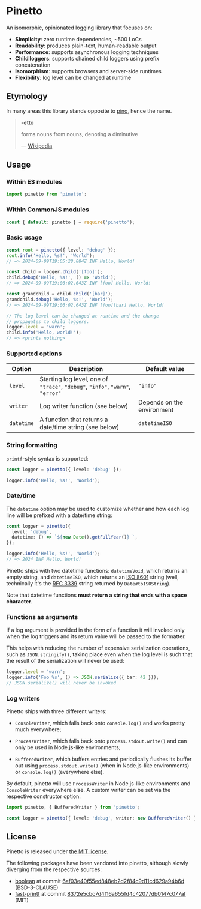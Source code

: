 
# Pinetto

An isomorphic, opinionated logging library that focuses on:

- **Simplicity**: zero runtime dependencies, ~500 LoCs
- **Readability**: produces plain-text, human-readable output
- **Performance**: supports asynchronous logging techniques
- **Child loggers**: supports chained child loggers using prefix concatenation
- **Isomorphism**: supports browsers and server-side runtimes
- **Flexibility**: log level can be changed at runtime

## Etymology

In many areas this library stands opposite to [pino][pino], hence the name.

> **-etto**
>
> forms nouns from nouns, denoting a diminutive
>
> &mdash; [Wikipedia][etto]

## Usage

### Within ES modules

```typescript
import pinetto from 'pinetto';
```

### Within CommonJS modules

```javascript
const { default: pinetto } = require('pinetto');
```

### Basic usage

```typescript
const root = pinetto({ level: 'debug' });
root.info('Hello, %s!', 'World');
// => 2024-09-09T19:05:28.884Z INF Hello, World!

const child = logger.child('[foo]');
child.debug('Hello, %s!', () => 'World');
// => 2024-09-09T19:06:02.643Z INF [foo] Hello, World!

const grandchild = child.child('[bar]');
grandchild.debug('Hello, %s!', 'World');
// => 2024-09-09T19:06:02.643Z INF [foo][bar] Hello, World!

// The log level can be changed at runtime and the change
// propagates to child loggers.
logger.level = 'warn';        
child.info('Hello, world!'); 
// => <prints nothing>
```

### Supported options

| Option | Description | Default value |
| --- | --- | --- |
| `level` | Starting log level, one of `"trace"`, `"debug"`, `"info"`, `"warn"`, `"error"` | `"info"` |
| `writer` | Log writer function (see below) | Depends on the environment |
| `datetime` | A function that returns a date/time string (see below) | `datetimeISO` |

### String formatting

`printf`-style syntax is supported:

```typescript
const logger = pinetto({ level: 'debug' });

logger.info('Hello, %s!', 'World');
```

### Date/time

The `datetime` option may be used to customize whether and how each log line
will be prefixed with a date/time string:

```typescript
const logger = pinetto({ 
  level: 'debug',
  datetime: () => `${new Date().getFullYear()} `,
});

logger.info('Hello, %s!', 'World');
// => 2024 INF Hello, World!
```

Pinetto ships with two datetime functions: `datetimeVoid`, which returns an
empty string, and `datetimeISO`, which returns an [ISO 8601][iso8601] string
(well, technically it's the [RFC 3339][rfc3339] string returned by 
`Date#toISOString`).

Note that datetime functions **must return a string that ends with a space
character**.

[iso8601]: https://en.wikipedia.org/wiki/ISO_8601
[rfc3339]: https://www.rfc-editor.org/rfc/rfc3339

### Functions as arguments

If a log argument is provided in the form of a function it will invoked
only when the log triggers and its return value will be passed to the
formatter.

This helps with reducing the number of expensive serialization operations,
such as `JSON.stringify()`, taking place even when the log level is such
that the result of the serialization will never be used:

```typescript
logger.level = 'warn';
logger.info('Foo %s', () => JSON.serialize({ bar: 42 }));
// JSON.serialize() will never be invoked
```

### Log writers

Pinetto ships with three different writers: 

- `ConsoleWriter`, which falls back onto `console.log()` and works pretty much
  everywhere;

- `ProcessWriter`, which falls back onto `process.stdout.write()` and can only
  be used in Node.js-like environments;

- `BufferedWriter`, which buffers entries and periodically flushes its buffer
  out using `process.stdout.write()` (when in Node.js-like environments) or 
  `console.log()` (everywhere else). 

By default, pinetto will use `ProcessWriter` in Node.js-like environments and
`ConsoleWriter` everywhere else. A custom writer can be set via the respective
constructor option:

```typescript
import pinetto, { BufferedWriter } from 'pinetto';

const logger = pinetto({ level: 'debug', writer: new BufferedWriter() });
```

## License

Pinetto is released under [the MIT license][license].

The following packages have been vendored into pinetto, although slowly
diverging from the respective sources:

- [boolean][bool1] at commit [6af03e40f55ed848eb2d2f84c9d11cd629a94b6d][bool2] (BSD-3-CLAUSE)
- [fast-printf][printf1] at commit [8372e5cbc7d4f16a655fd4c42077db0147c077af][printf2] (MIT)

[bool1]: https://www.npmjs.com/package/boolean
[bool2]: https://github.com/thenativeweb/boolean/tree/6af03e40f55ed848eb2d2f84c9d11cd629a94b6d
[printf1]: https://www.npmjs.com/package/fast-printf
[printf2]: https://github.com/gajus/fast-printf/tree/8372e5cbc7d4f16a655fd4c42077db0147c077af
[pino]: https://www.npmjs.com/package/pino
[etto]: https://en.wiktionary.org/wiki/-etto
[license]: ./LICENSE
